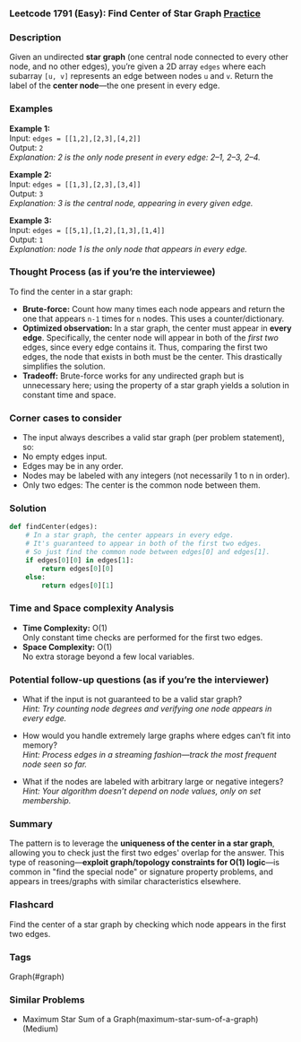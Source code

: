 ### Leetcode 1791 (Easy): Find Center of Star Graph [Practice](https://leetcode.com/problems/find-center-of-star-graph)

### Description  
Given an undirected **star graph** (one central node connected to every other node, and no other edges), you’re given a 2D array `edges` where each subarray `[u, v]` represents an edge between nodes `u` and `v`. Return the label of the **center node**—the one present in every edge.

### Examples  

**Example 1:**  
Input: `edges = [[1,2],[2,3],[4,2]]`  
Output: `2`  
*Explanation: 2 is the only node present in every edge: 2–1, 2–3, 2–4.*

**Example 2:**  
Input: `edges = [[1,3],[2,3],[3,4]]`  
Output: `3`  
*Explanation: 3 is the central node, appearing in every given edge.*

**Example 3:**  
Input: `edges = [[5,1],[1,2],[1,3],[1,4]]`  
Output: `1`  
*Explanation: node 1 is the only node that appears in every edge.*

### Thought Process (as if you’re the interviewee)  
To find the center in a star graph:
- **Brute-force:** Count how many times each node appears and return the one that appears `n-1` times for `n` nodes. This uses a counter/dictionary.
- **Optimized observation:** In a star graph, the center must appear in **every edge**. Specifically, the center node will appear in both of the *first two* edges, since every edge contains it. Thus, comparing the first two edges, the node that exists in both must be the center. This drastically simplifies the solution.
- **Tradeoff:** Brute-force works for any undirected graph but is unnecessary here; using the property of a star graph yields a solution in constant time and space.

### Corner cases to consider  
- The input always describes a valid star graph (per problem statement), so:
- No empty edges input.
- Edges may be in any order.
- Nodes may be labeled with any integers (not necessarily 1 to n in order).
- Only two edges: The center is the common node between them.

### Solution

```python
def findCenter(edges):
    # In a star graph, the center appears in every edge.
    # It's guaranteed to appear in both of the first two edges.
    # So just find the common node between edges[0] and edges[1].
    if edges[0][0] in edges[1]:
        return edges[0][0]
    else:
        return edges[0][1]
```

### Time and Space complexity Analysis  

- **Time Complexity:** O(1)  
  Only constant time checks are performed for the first two edges.
- **Space Complexity:** O(1)  
  No extra storage beyond a few local variables.

### Potential follow-up questions (as if you’re the interviewer)  

- What if the input is not guaranteed to be a valid star graph?  
  *Hint: Try counting node degrees and verifying one node appears in every edge.*

- How would you handle extremely large graphs where edges can’t fit into memory?  
  *Hint: Process edges in a streaming fashion—track the most frequent node seen so far.*

- What if the nodes are labeled with arbitrary large or negative integers?  
  *Hint: Your algorithm doesn’t depend on node values, only on set membership.*

### Summary
The pattern is to leverage the **uniqueness of the center in a star graph**, allowing you to check just the first two edges' overlap for the answer. This type of reasoning—**exploit graph/topology constraints for O(1) logic**—is common in "find the special node" or signature property problems, and appears in trees/graphs with similar characteristics elsewhere.


### Flashcard
Find the center of a star graph by checking which node appears in the first two edges.

### Tags
Graph(#graph)

### Similar Problems
- Maximum Star Sum of a Graph(maximum-star-sum-of-a-graph) (Medium)
